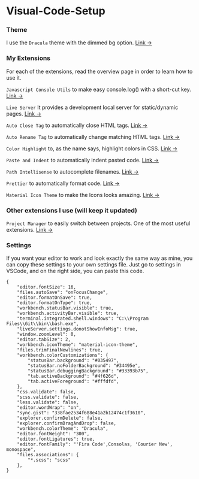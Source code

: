 # Visual-Code-Setup


### Theme

I use the `Dracula` theme with the dimmed bg option. [Link &rarr;](https://draculatheme.com/visual-studio-code/)

### My Extensions

For each of the extensions, read the overview page in order to learn how to use it.

`Javascript Console Utils` to make easy console.log() with a short-cut key. [Link &rarr;](https://marketplace.visualstudio.com/items?itemName=whtouche.vscode-js-console-utils)

`Live Server` It provides a development local server for static/dynamic pages. [Link &rarr;](https://github.com/ritwickdey/vscode-live-server/blob/master/docs/settings.md)

`Auto Close Tag` to automatically close HTML tags. [Link &rarr;](https://marketplace.visualstudio.com/items?itemName=formulahendry.auto-close-tag)

`Auto Rename Tag` to automatically change matching HTML tags. [Link &rarr;](https://marketplace.visualstudio.com/items?itemName=formulahendry.auto-rename-tag)

`Color Highlight` to, as the name says, highlight colors in CSS. [Link &rarr;](https://marketplace.visualstudio.com/items?itemName=naumovs.color-highlight)

`Paste and Indent` to automatically indent pasted code. [Link &rarr;](https://marketplace.visualstudio.com/items?itemName=Rubymaniac.vscode-paste-and-indent)

`Path Intellisense` to autocomplete filenames. [Link &rarr;](https://marketplace.visualstudio.com/items?itemName=christian-kohler.path-intellisense)

`Prettier` to automatically format code. [Link &rarr;](https://marketplace.visualstudio.com/items?itemName=esbenp.prettier-vscode)

`Material Icon Theme` to make the Icons looks amazing. [Link &rarr;](https://github.com/PKief/vscode-material-icon-theme)

### Other extensions I use (will keep it updated) 

`Project Manager` to easily switch between projects. One of the most useful extensions. [Link &rarr;](https://marketplace.visualstudio.com/items?itemName=alefragnani.project-manager)

### Settings

If you want your editor to work and look exactly the same way as mine, you can copy these settings to your own settings file. Just go to settings in VSCode, and on the right side, you can paste this code.

```
{
    "editor.fontSize": 16,
    "files.autoSave": "onFocusChange",
    "editor.formatOnSave": true,
    "editor.formatOnType": true,
    "workbench.statusBar.visible": true,
    "workbench.activityBar.visible": true,
    "terminal.integrated.shell.windows": "C:\\Program Files\\Git\\bin\\bash.exe",
    "liveServer.settings.donotShowInfoMsg": true,
    "window.zoomLevel": 0,
    "editor.tabSize": 2,
    "workbench.iconTheme": "material-icon-theme",
    "files.trimFinalNewlines": true,
    "workbench.colorCustomizations": {
        "statusBar.background": "#035497",
        "statusBar.noFolderBackground": "#34495e",
        "statusBar.debuggingBackground": "#33393b75",
        "tab.activeBackground": "#4f626d",
        "tab.activeForeground": "#fffdfd",
    },
    "css.validate": false,
    "scss.validate": false,
    "less.validate": false,
    "editor.wordWrap": "on",
    "sync.gist": "338fae2534f688e41a2b12474c1f3610",
    "explorer.confirmDelete": false,
    "explorer.confirmDragAndDrop": false,
    "workbench.colorTheme": "Dracula",
    "editor.fontWeight": "300",
    "editor.fontLigatures": true,
    "editor.fontFamily": "'Fira Code',Consolas, 'Courier New', monospace",
    "files.associations": {
        "*.scss": "scss"
    },
}
```
